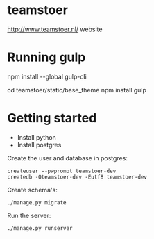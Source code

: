 # teamstoer

http://www.teamstoer.nl/ website

# Running gulp

npm install --global gulp-cli

cd teamstoer/static/base_theme
npm install
gulp


# Getting started

* Install python
* Install postgres

Create the user and database in postgres:

    createuser --pwprompt teamstoer-dev
    createdb -Oteamstoer-dev -Eutf8 teamstoer-dev

Create schema's:

    ./manage.py migrate

Run the server:

    ./manage.py runserver

